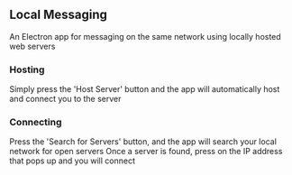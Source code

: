 ## Local Messaging
An Electron app for messaging on the same network using locally hosted web servers

### Hosting
Simply press the 'Host Server' button and the app will automatically host and connect you to the server

### Connecting
Press the 'Search for Servers' button, and the app will search your local network for open servers
Once a server is found, press on the IP address that pops up and you will connect
